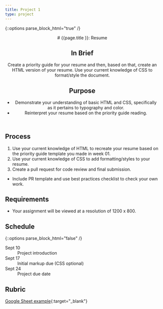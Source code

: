 ```yaml
---
title: Project 1
type: project
---
```


{::options parse_block_html="true" /}

<header>
# {{page.title }}: Resume

## In Brief
Create a priority guide for your resume and then, based on that, create an HTML version of your resume. Use your current knowledge of CSS to format/style the document.

## Purpose
- Demonstrate your understanding of basic HTML and CSS, specifically as it pertains to typography and color.
- Reinterpret your resume based on the priority guide reading.
</header>

<section>

## Process
1. Use your current knowledge of HTML to recreate your resume based on the priority guide template you made in week 01.
1. Use your current knowledge of CSS to add formatting/styles to your resume.
1. Create a pull request for code review and final submission.
  - Include PR template and use best practices checklist to check your own work.

## Requirements
- Your assignment will be viewed at a resolution of 1200 x 800.

</section>

<aside>

## Schedule

{::options parse_block_html="false" /}
<dl>
<dt>Sept 10</dt>
<dd>Project introduction</dd>
<dt>Sept 17</dt>
<dd>Initial markup due (CSS optional)</dd>
<dt>Sept 24</dt>
<dd>Project due date</dd>
</dl>

## Rubric
[Google Sheet example](){:target="_blank"}

</aside>
